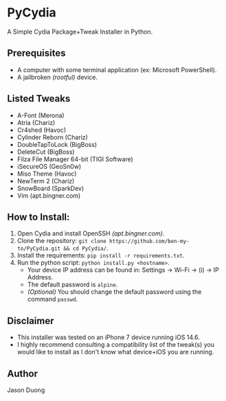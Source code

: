 # PyCydia

A Simple Cydia Package+Tweak Installer in Python.

## Prerequisites
  - A computer with some terminal application (ex: Microsoft PowerShell).
  - A jailbroken _(rootful)_ device.

## Listed Tweaks
  - A-Font (Merona)
  - Atria (Chariz)
  - Cr4shed (Havoc)
  - Cylinder Reborn (Chariz)
  - DoubleTapToLock (BigBoss)
  - DeleteCut (BigBoss)
  - Filza File Manager 64-bit (TIGI Software)
  - iSecureOS (GeoSn0w)
  - Miso Theme (Havoc)
  - NewTerm 2 (Chariz)
  - SnowBoard (SparkDev)
  - Vim (apt.bingner.com)

## How to Install:
  1. Open Cydia and install OpenSSH _(apt.bingner.com)_.
  2. Clone the repository: `git clone https://github.com/ben-my-to/PyCydia.git && cd PyCydia/`.
  3. Install the requirements: `pip install -r requirements.txt`.
  4. Run the python script: `python install.py <hostname>`.
     - Your device IP address can be found in: Settings -> Wi-Fi -> (i) -> IP Address.
     - The default password is `alpine`.
     - _(Optional)_ You should change the default password using the command `passwd`.

## Disclaimer
  - This installer was tested on an iPhone 7 device running iOS 14.6.
  - I highly recommend consulting a compatibility list of the tweak(s) you would like to install as I don't know what device+iOS you are running.

## Author
Jason Duong
